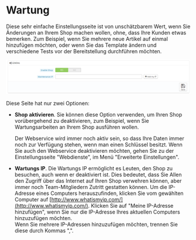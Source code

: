 # Wartung

Diese sehr einfache Einstellungsseite ist von unschätzbarem Wert, wenn Sie Änderungen an Ihrem Shop machen wollen, ohne, dass Ihre Kunden etwas bemerken. Zum Beispiel, wenn Sie mehrere neue Artikel auf einmal hinzufügen möchten, oder wenn Sie das Template ändern und verschiedene Tests vor der Bereitstellung durchführen möchten.

![](../../../.gitbook/assets/23789833.png)

Diese Seite hat nur zwei Optionen:

*   **Shop aktivieren**. Sie können diese Option verwenden, um Ihren Shop vorübergehend zu deaktivieren, zum Beispiel, wenn Sie Wartungsarbeiten an Ihrem Shop ausführen wollen.

    Der Webservice wird immer noch aktiv sein, so dass Ihre Daten immer noch zur Verfügung stehen, wenn man einen Schlüssel besitzt. Wenn Sie auch den Webservice deaktivieren möchten, gehen Sie zu der Einstellungsseite "Webdienste", im Menü "Erweiterte Einstellungen".
* **Wartungs IP**. Die Wartungs IP ermöglicht es Leuten, den Shop zu besuchen, auch wenn er deaktiviert ist. Dies bedeutet, dass Sie Allen den Zugriff über das Internet auf Ihren Shop verwehren können, aber immer noch Team-Mitgliedern Zutritt gestatten können. Um die IP-Adresse eines Computers herauszufinden, klicken Sie vom gewählten Computer auf [http://www.whatismyip.com/](http://www.whatismyip.com/). Klicken Sie auf "Meine IP-Adresse hinzufügen", wenn Sie nur die IP-Adresse Ihres aktuellen Computers hinzuzufügen möchten.\
  Wenn Sie mehrere IP-Adressen hinzuzufügen möchten, trennen Sie diese durch Kommas ",".
